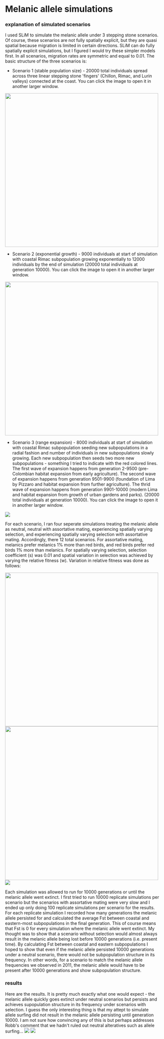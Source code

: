 # Melanic allele simulations

### explanation of simulated scenarios
I used SLiM to simulate the melanic allele under 3 stepping stone scenarios. Of course, these scenarios are not fully spatially explicit, but they are quasi spatial because migration is limited in certain directions. SLiM can do fully spatially explicit simulations, but I figured I would try these simpler models first. In all scenarios, migration rates are symmetric and equal to 0.01. The basic structure of the three scenarios is:
* Scenario 1 (stable population size) - 20000 total individuals spread across three linear stepping stone 'fingers' (Chillon, Rimac, and Lurin valleys) connected at the coast. You can click the image to open it in another larger window.
<img src="scenario_1.png" height = "500">

* Scenario 2 (exponential growth) - 9000 individuals at start of simulation with coastal Rimac subpopulation growing exponentially to 12000 individuals by the end of simulation (20000 total individuals at generation 10000). You can click the image to open it in another larger window.
<img src="scenario_2.png" height = "500">

* Scenario 3 (range expansion) - 8000 individuals at start of simulation with coastal Rimac subpopulation seeding new subpopulations in a radial fashion and number of individuals in new subpopulations slowly growing. Each new subpopulation then seeds two more new subpopulations - something I tried to indicate with the red colored lines. The first wave of expansion happens from generation 2-9500 (pre-Colombian habitat expansion from early agriculture). The second wave of expansion happens from generation 9501-9900 (foundation of Lima by Pizzaro and habitat expansion from further agriculture). The thrid wave of expansion happens from generation 9901-10000 (modern Lima and habitat expansion from growth of urban gardens and parks). (20000 total individuals at generation 10000). You can click the image to open it in another larger window.
<img src="scenario_3.png">

For each scenario, I ran four seperate simulations treating the melanic allele as neutral, neutral with assortative mating, experiencing spatially varying selection, and experiencing spatially varying selection with assortative mating. Accordingly, there 12 total scenarios. For assortative mating, melanics prefer melanics 1% more than red birds, and red birds prefer red birds 1% more than melanics. For spatially varying selection, selection coefficient (s) was 0.01 and spatial variation in selection was achieved by varying the relative fitness (w). Variation in relative fitness was done as follows:

<img src="scenario_1_selection.png" height = "500"> 
<img src="scenario_2_selection.png" height = "500"> 
<img src="scenario_3_selection.png"> 

Each simulation was allowed to run for 10000 generations or until the melanic allele went extinct. I first tried to run 10000 replicate simulations per scenario but the scenarios with assortative mating were very slow and I ended up only doing 100 replicate simulations per scenario for the results. For each replicate simulation I recorded how many generations the melanic allele persisted for and calculated the average Fst between coastal and eastern-most subpopulations in the final generation. This of course means that Fst is 0 for every simulation where the melanic allele went extinct. My thought was to show that a scenario without selection would almost always result in the melanic allele being lost before 10000 generations (i.e. present time). By calculating Fst between coastal and eastern subpopulations I hoped to show that even if the melanic allele persisted 10000 generations under a neutral scenario, there would not be subpopulation structure in its frequency. In other words, for a scenario to match the melanic allele frequencies we observed in 2011, the melanic allele would have to be present after 10000 generations and show subpopulation structure. 

### results
Here are the results. It is pretty much exactly what one would expect - the melanic allele quickly goes extinct under neutral scenarios but persists and achieves supopulation structure in its frequency under scenarios with selection. I guess the only interesting thing is that my attept to simulate allele surfing did not result in the melanic allele persisting until generation 10000. I am not sure how convincing any of this is but perhaps addresses Robb's comment that we hadn't ruled out neutral alteratives such as allele surfing...
<img src="allele_persistenece.png">
<img src="fst.png"> 
